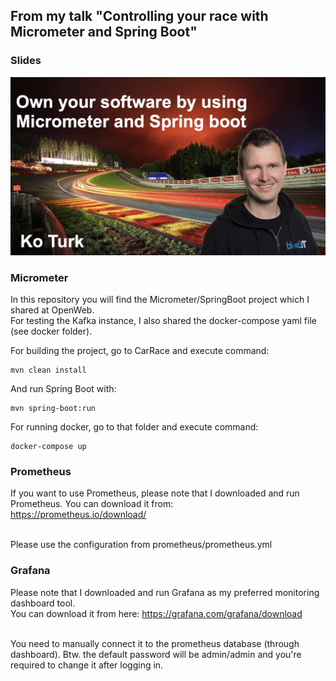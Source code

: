 ## From my talk  "Controlling your race with Micrometer and Spring Boot"

### Slides <br>
[![IMAGE ALT TEXT HERE](thumbnail.jpg)](slides.pdf)

### Micrometer
In this repository you will find the Micrometer/SpringBoot project which I shared at OpenWeb.<br>
For testing the Kafka instance, I also shared the docker-compose yaml file (see docker folder).

For building the project, go to CarRace and execute command:
<pre><code>mvn clean install</code></pre>

And run Spring Boot with:
<pre><code>mvn spring-boot:run</code></pre>

For running docker, go to that folder and execute command:
<pre><code>docker-compose up</code></pre>

### Prometheus
If you want to use Prometheus, please note that I downloaded and run Prometheus.
You can download it from:<br>
https://prometheus.io/download/ <br><br>

Please use the configuration from prometheus/prometheus.yml

### Grafana
Please note that I downloaded and run Grafana as my preferred monitoring dashboard tool. <br> 
You can download it from here: https://grafana.com/grafana/download <br><br>

You need to manually connect it to the prometheus database (through dashboard).
Btw. the default password will be admin/admin and you're required to change it after logging in.


